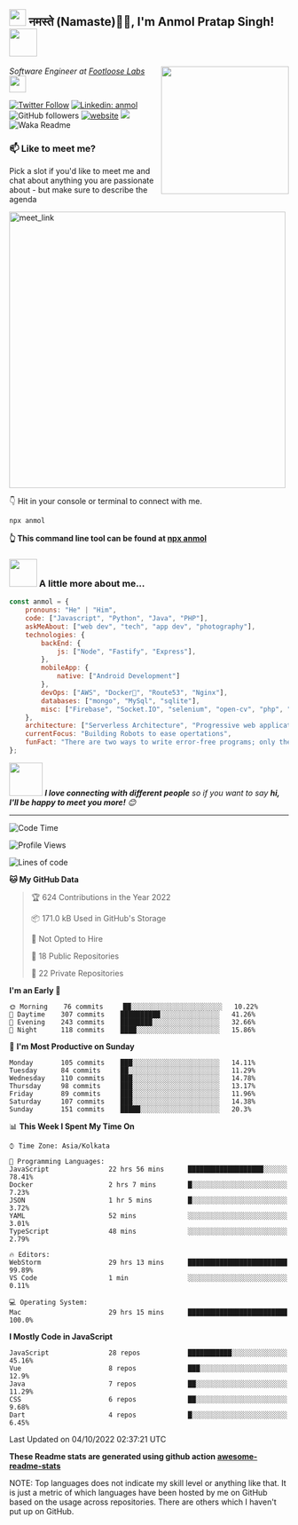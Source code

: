 <h2><img src="https://emojis.slackmojis.com/emojis/images/1531849430/4246/blob-sunglasses.gif?1531849430" width="30"/> नमस्ते (Namaste)🙏🏻, I'm Anmol Pratap Singh! <img src="https://media.giphy.com/media/12oufCB0MyZ1Go/giphy.gif" width="50"></h2>
<img align='right' src="https://media.giphy.com/media/M9gbBd9nbDrOTu1Mqx/giphy.gif" width="230">
<p><em>Software Engineer at <a href="https://www.footloose.io/">Footloose Labs
</a><img src="https://media.giphy.com/media/WUlplcMpOCEmTGBtBW/giphy.gif" width="30"> 
</em></p>

[![Twitter Follow](https://img.shields.io/twitter/follow/misteranmol?label=Follow)](https://twitter.com/intent/follow?screen_name=misteranmol)
[![Linkedin: anmol](https://img.shields.io/badge/-anmol-blue?style=flat-square&logo=Linkedin&logoColor=white&link=https://www.linkedin.com/in/anmol-p-singh/)](https://www.linkedin.com/in/anmol098/)
![GitHub followers](https://img.shields.io/github/followers/anmol098?label=Follow&style=social)
[![website](https://img.shields.io/badge/Website-46a2f1.svg?&style=flat-square&logo=Google-Chrome&logoColor=white&link=https://anmolsingh.me/)](https://anmolsingh.me/)
![](https://visitor-badge.glitch.me/badge?page_id=anmol098.anmol098)
![Waka Readme](https://github.com/anmol098/anmol098/workflows/Waka%20Readme/badge.svg)

### 📫 Like to meet me?

Pick a slot if you'd like to meet me and chat about anything you are passionate about - but make sure to describe the agenda

<a href="https://calendly.com/anmol098/30min" target="_blank"><img width="498" alt="meet_link" src="https://user-images.githubusercontent.com/15426564/144297439-f530f383-e73e-41e0-9914-a9b7d3f432e5.png"></a>

👇 Hit in your console or terminal to connect with me.

```bash
npx anmol
```
**👆 This command line tool can be found at [npx anmol](https://github.com/anmol098/npx_card)**

### <img src="https://media.giphy.com/media/VgCDAzcKvsR6OM0uWg/giphy.gif" width="50"> A little more about me...  

```javascript
const anmol = {
    pronouns: "He" | "Him",
    code: ["Javascript", "Python", "Java", "PHP"],
    askMeAbout: ["web dev", "tech", "app dev", "photography"],
    technologies: {
        backEnd: {
            js: ["Node", "Fastify", "Express"],
        },
        mobileApp: {
            native: ["Android Development"]
        },
        devOps: ["AWS", "Docker🐳", "Route53", "Nginx"],
        databases: ["mongo", "MySql", "sqlite"],
        misc: ["Firebase", "Socket.IO", "selenium", "open-cv", "php", "SuiteApp"]
    },
    architecture: ["Serverless Architecture", "Progressive web applications", "Single page applications"],
    currentFocus: "Building Robots to ease opertations",
    funFact: "There are two ways to write error-free programs; only the third one works"
};
```

<img src="https://media.giphy.com/media/LnQjpWaON8nhr21vNW/giphy.gif" width="60"> <em><b>I love connecting with different people</b> so if you want to say <b>hi, I'll be happy to meet you more!</b> 😊</em>

---
<!--START_SECTION:waka-->
![Code Time](http://img.shields.io/badge/Code%20Time-1%2C955%20hrs%2026%20mins-blue)

![Profile Views](http://img.shields.io/badge/Profile%20Views-1067-blue)

![Lines of code](https://img.shields.io/badge/From%20Hello%20World%20I%27ve%20Written-1%20Million%20lines%20of%20code-blue)

**🐱 My GitHub Data** 

> 🏆 624 Contributions in the Year 2022
 > 
> 📦 171.0 kB Used in GitHub's Storage 
 > 
> 🚫 Not Opted to Hire
 > 
> 📜 18 Public Repositories 
 > 
> 🔑 22 Private Repositories  
 > 
**I'm an Early 🐤** 

```text
🌞 Morning    76 commits     ██░░░░░░░░░░░░░░░░░░░░░░░   10.22% 
🌆 Daytime    307 commits    ██████████░░░░░░░░░░░░░░░   41.26% 
🌃 Evening    243 commits    ████████░░░░░░░░░░░░░░░░░   32.66% 
🌙 Night      118 commits    ████░░░░░░░░░░░░░░░░░░░░░   15.86%

```
📅 **I'm Most Productive on Sunday** 

```text
Monday       105 commits    ███░░░░░░░░░░░░░░░░░░░░░░   14.11% 
Tuesday      84 commits     ██░░░░░░░░░░░░░░░░░░░░░░░   11.29% 
Wednesday    110 commits    ███░░░░░░░░░░░░░░░░░░░░░░   14.78% 
Thursday     98 commits     ███░░░░░░░░░░░░░░░░░░░░░░   13.17% 
Friday       89 commits     ███░░░░░░░░░░░░░░░░░░░░░░   11.96% 
Saturday     107 commits    ███░░░░░░░░░░░░░░░░░░░░░░   14.38% 
Sunday       151 commits    █████░░░░░░░░░░░░░░░░░░░░   20.3%

```


📊 **This Week I Spent My Time On** 

```text
⌚︎ Time Zone: Asia/Kolkata

💬 Programming Languages: 
JavaScript               22 hrs 56 mins      ███████████████████░░░░░░   78.41% 
Docker                   2 hrs 7 mins        █░░░░░░░░░░░░░░░░░░░░░░░░   7.23% 
JSON                     1 hr 5 mins         █░░░░░░░░░░░░░░░░░░░░░░░░   3.72% 
YAML                     52 mins             ░░░░░░░░░░░░░░░░░░░░░░░░░   3.01% 
TypeScript               48 mins             ░░░░░░░░░░░░░░░░░░░░░░░░░   2.79%

🔥 Editors: 
WebStorm                 29 hrs 13 mins      █████████████████████████   99.89% 
VS Code                  1 min               ░░░░░░░░░░░░░░░░░░░░░░░░░   0.11%

💻 Operating System: 
Mac                      29 hrs 15 mins      █████████████████████████   100.0%

```

**I Mostly Code in JavaScript** 

```text
JavaScript               28 repos            ███████████░░░░░░░░░░░░░░   45.16% 
Vue                      8 repos             ███░░░░░░░░░░░░░░░░░░░░░░   12.9% 
Java                     7 repos             ██░░░░░░░░░░░░░░░░░░░░░░░   11.29% 
CSS                      6 repos             ██░░░░░░░░░░░░░░░░░░░░░░░   9.68% 
Dart                     4 repos             █░░░░░░░░░░░░░░░░░░░░░░░░   6.45%

```



 Last Updated on 04/10/2022 02:37:21 UTC
<!--END_SECTION:waka-->

**These Readme stats are generated using github action [awesome-readme-stats](https://github.com/anmol098/waka-readme-stats)**

NOTE: Top languages does not indicate my skill level or anything like that. It is just a metric of which languages have been hosted by me on GitHub based on the usage across repositories. There are others which I haven't put up on GitHub.
<!--stackedit_data:
eyJoaXN0b3J5IjpbMTI2NjU1ODI4OCwtMTU1MDQ0NTAwOSwtMT
YyMTcyNTA5XX0=
-->